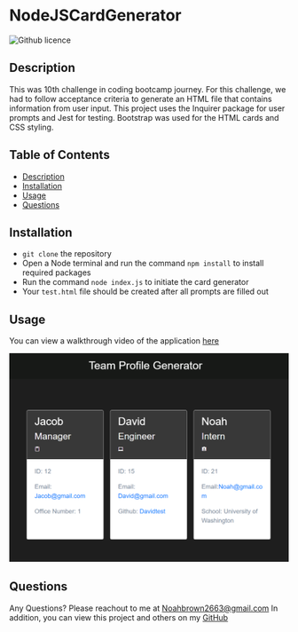 # NodeJSCardGenerator

![Github licence](http://img.shields.io/badge/license-MIT-blue.svg)
  
  
## Description
This was 10th challenge in coding bootcamp journey.  For this challenge, we had to follow acceptance criteria to generate an HTML file that contains information from user input. This project uses the Inquirer package for user prompts and Jest for testing. Bootstrap was used for the HTML cards and CSS styling.
  
## Table of Contents
* [Description](#description)
* [Installation](#installation)
* [Usage](#usage)
* [Questions](#questions)
  
## Installation
* ``git clone`` the repository
* Open a Node terminal and run the command ``npm install`` to install required packages
* Run the command ``node index.js`` to initiate the card generator
* Your ``test.html`` file should be created after all prompts are filled out
  
## Usage
You can view a walkthrough video of the application [here](https://raw.githubusercontent.com/Noahbrown26/NodeJSCardGenerator/main/assets/demo.mp4)

![](./assets/screenshot.PNG)
  
## Questions
Any Questions? Please reachout to me at Noahbrown2663@gmail.com
In addition, you can view this project and others on my [GitHub](https://github.com/Noahbrown26)
